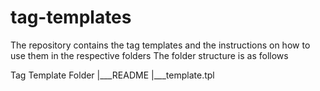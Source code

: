 # tag-templates
The repository contains the tag templates and the instructions on how to use them in the respective folders
The folder structure is as follows

Tag Template Folder
|___README
|___template.tpl


